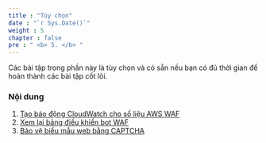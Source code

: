 ```yaml
---
title : "Tùy chọn"
date : "`r Sys.Date()`"
weight : 5
chapter : false
pre : " <b> 5. </b> "
---
```


Các bài tập trong phần này là tùy chọn và có sẵn nếu bạn có đủ thời gian để hoàn thành các bài tập cốt lõi.

### Nội dung
1. [Tạo báo động CloudWatch cho số liệu AWS WAF](5.1/)
2. [Xem lại bảng điều khiển bot WAF](5.2/)
3. [Bảo vệ biểu mẫu web bằng CAPTCHA](5.3/)